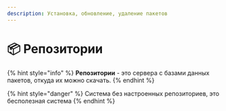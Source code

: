 ```yaml
---
description: Установка, обновление, удаление пакетов
---
```


# 📦 Репозитории

{% hint style="info" %}
**Репозитории** - это сервера с базами данных пакетов, откуда их можно скачать.&#x20;
{% endhint %}

{% hint style="danger" %}
Система без настроенных репозиториев, это бесполезная система
{% endhint %}
